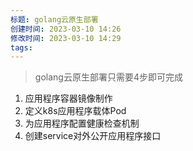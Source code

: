 ```yaml
---
标题: golang云原生部署
创建时间: 2023-03-10 14:26
修改时间: 2023-03-10 14:29
tags: 
---
```


> golang云原生部署只需要4步即可完成
1. 应用程序容器镜像制作
2. 定义k8s应用程序载体Pod
3. 为应用程序配置健康检查机制
4. 创建service对外公开应用程序接口